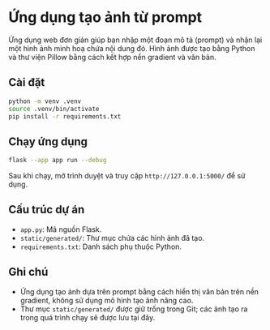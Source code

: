 # Ứng dụng tạo ảnh từ prompt

Ứng dụng web đơn giản giúp bạn nhập một đoạn mô tả (prompt) và nhận lại một hình ảnh minh hoạ chứa nội dung đó. Hình ảnh được tạo bằng Python và thư viện Pillow bằng cách kết hợp nền gradient và văn bản.

## Cài đặt

```bash
python -m venv .venv
source .venv/bin/activate
pip install -r requirements.txt
```

## Chạy ứng dụng

```bash
flask --app app run --debug
```

Sau khi chạy, mở trình duyệt và truy cập `http://127.0.0.1:5000/` để sử dụng.

## Cấu trúc dự án

- `app.py`: Mã nguồn Flask.
- `static/generated/`: Thư mục chứa các hình ảnh đã tạo.
- `requirements.txt`: Danh sách phụ thuộc Python.

## Ghi chú

- Ứng dụng tạo ảnh dựa trên prompt bằng cách hiển thị văn bản trên nền gradient, không sử dụng mô hình tạo ảnh nâng cao.
- Thư mục `static/generated/` được giữ trống trong Git; các ảnh tạo ra trong quá trình chạy sẽ được lưu tại đây.
